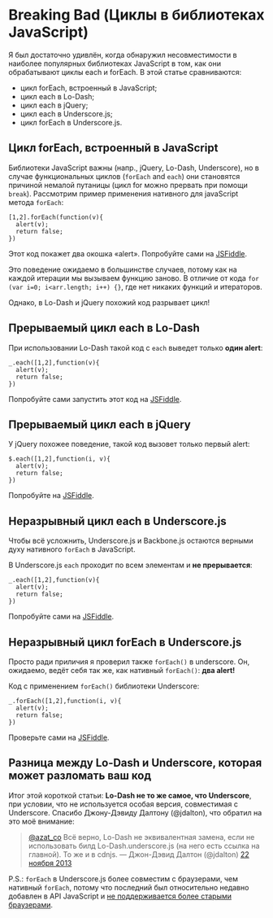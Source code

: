 # Breaking Bad (Циклы в библиотеках JavaScript)

Я был достаточно удивлён, когда обнаружил несовместимости в наиболее
популярных библиотеках JavaScript в том, как они обрабатывают циклы each
и forEach.
В этой статье сравниваются:

- цикл forEach, встроенный в JavaScript;
- цикл each в Lo-Dash;
- цикл each в jQuery;
- цикл each в Underscore.js;
- цикл forEach в Underscore.js.

## Цикл forEach, встроенный в JavaScript

Библиотеки JavaScript важны (напр., jQuery, Lo-Dash, Underscore), но в случае
функциональных циклов (`forEach` and `each`) они становятся причиной немалой
путаницы (цикл for можно прервать при помощи `break`).
Рассмотрим пример применения нативного для javaScript метода `forEach`:

    [1,2].forEach(function(v){
      alert(v);
      return false;
    })

Этот код покажет два окошка «alert». Попробуйте сами на [JSFiddle][1].

Это поведение ожидаемо в большинстве случаев, потому как на каждой итерации
мы вызываем функцию заново. В отличие от кода
`for (var i=0; i<arr.length; i++) {}`, где нет никаких функций и итераторов.

Однако, в Lo-Dash и jQuery похожий код разрывает цикл!

## Прерываемый цикл each в Lo-Dash

При использовании Lo-Dash такой код с `each` выведет только **один alert**:

    _.each([1,2],function(v){
      alert(v);
      return false;
    })

Попробуйте сами запустить этот код на [JSFiddle][2].

## Прерываемый цикл each в jQuery

У jQuery похожее поведение, такой код вызовет только первый alert:

    $.each([1,2],function(i, v){
      alert(v);
      return false;
    })

Попробуйте на [JSFiddle][3].

## Неразрывный цикл each в Underscore.js

Чтобы всё усложнить, Underscore.js и Backbone.js остаются верными духу
нативного `forEach` в JavaScript.

В Underscore.js `each` проходит по всем элементам и **не прерывается**:

    _.each([1,2],function(v){
      alert(v);
      return false;
    })

Попробуйте сами на [JSFiddle][4].

## Неразрывный цикл forEach в Underscore.js

Просто ради приличия я проверил также `forEach()` в underscore. Он, ожидаемо,
ведёт себя так же, как нативный `forEach()`: **два alert!**

Код с применением `forEach()` библиотеки Underscore:

    _.forEach([1,2],function(i, v){
      alert(v);
      return false;
    })

Проверьте сами на [JSFiddle][5].

## Разница между Lo-Dash и Underscore, которая может разломать ваш код

Итог этой короткой статьи: **Lo-Dash не то же самое, что Underscore**,
при условии, что не используется особая версия, совместимая с Underscore.
Спасибо Джону-Дэвиду Далтону (@jdalton), что обратил на это моё внимание:

> [@azat_co][6] Всё верно, Lo-Dash не эквивалентная замена, если не
> использовать билд Lo-Dash.underscore.js (на него есть ссылка на главной).
> То же и в cdnjs. — Джон-Дэвид Далтон (@jdalton) [22 ноября 2013][7]

P.S.: `forEach` в Underscore.js более совместим с браузерами, чем нативный
`forEach`, потому что последний был относительно недавно добавлен в API
JavaScript и [не поддерживается более старыми браузерами][8].

 [1]: http://jsfiddle.net/MMbrR/
 [2]: http://jsfiddle.net/x65jp/2/
 [3]: http://jsfiddle.net/x65jp/3/
 [4]: http://jsfiddle.net/x65jp/1/
 [5]: http://jsfiddle.net/x65jp/4/
 [6]: https://twitter.com/azat_co
 [7]: https://twitter.com/jdalton/statuses/403993905575641088

 [8]: https://developer.mozilla.org/en-US/docs/Web/JavaScript/Reference/Global_Objects/Array/forEach#Browser_compatibility
